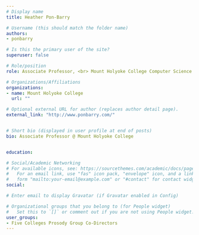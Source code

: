 ```yaml
---
# Display name
title: Heather Pon-Barry

# Username (this should match the folder name)
authors:
- ponbarry

# Is this the primary user of the site?
superuser: false

# Role/position
role: Associate Professor, <br> Mount Holyoke College Computer Science

# Organizations/Affiliations
organizations:
- name: Mount Holyoke College
  url: ""

# Optional external URL for author (replaces author detail page).
external_link: "http://www.ponbarry.com/"


# Short bio (displayed in user profile at end of posts)
bio: Associate Professor @ Mount Holyoke College


education:

# Social/Academic Networking
# For available icons, see: https://sourcethemes.com/academic/docs/page-builder/#icons
#   For an email link, use "fas" icon pack, "envelope" icon, and a link in the
#   form "mailto:your-email@example.com" or "#contact" for contact widget.
social:

# Enter email to display Gravatar (if Gravatar enabled in Config)

# Organizational groups that you belong to (for People widget)
#   Set this to `[]` or comment out if you are not using People widget.
user_groups:
- Five Colleges Prosody Group Co-Directors
---
```


